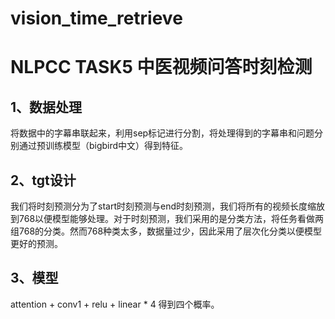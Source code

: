 # vision_time_retrieve

# NLPCC TASK5 中医视频问答时刻检测

## 1、数据处理

将数据中的字幕串联起来，利用sep标记进行分割，将处理得到的字幕串和问题分别通过预训练模型（bigbird中文）得到特征。

## 2、tgt设计

我们将时刻预测分为了start时刻预测与end时刻预测，我们将所有的视频长度缩放到768以便模型能够处理。对于时刻预测，我们采用的是分类方法，将任务看做两组768的分类。然而768种类太多，数据量过少，因此采用了层次化分类以便模型更好的预测。

## 3、模型

attention + conv1 + relu + linear * 4 得到四个概率。 
